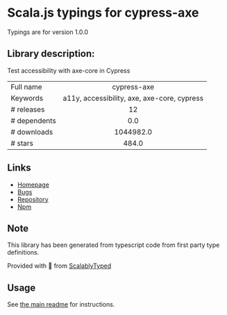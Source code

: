 
# Scala.js typings for cypress-axe

Typings are for version 1.0.0

## Library description:
Test accessibility with axe-core in Cypress

|                    |                 |
| ------------------ | :-------------: |
| Full name          | cypress-axe |
| Keywords           | a11y, accessibility, axe, axe-core, cypress |
| # releases         | 12 |
| # dependents       | 0.0 |
| # downloads        | 1044982.0 |
| # stars            | 484.0 |

## Links
- [Homepage](https://github.com/component-driven/cypress-axe)
- [Bugs](https://github.com/component-driven/cypress-axe/issues)
- [Repository](https://github.com/component-driven/cypress-axe)
- [Npm](https://www.npmjs.com/package/cypress-axe)
    


## Note
This library has been generated from typescript code from first party type definitions.

Provided with :purple_heart: from [ScalablyTyped](https://github.com/oyvindberg/ScalablyTyped)

## Usage
See [the main readme](../../readme.md) for instructions.


